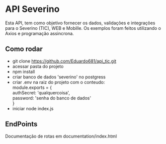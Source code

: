 # API Severino
Esta API, tem como objetivo fornecer os dados, validações e integrações para o Severino (TIC), WEB e Mobille. Os exemplos foram feitos utilizando o Axios e programação assincrona.

## Como rodar
- git clone https://github.com/Eduardo681/api_tic.git
- acessar pasta do projeto
- npm install
- criar banco de dados 'severino' no postgress
- criar .env na raiz do projeto com o conteudo: <br>
    module.exports = {<br>
        authSecret: 'qualquercoisa',<br>
        password: 'senha do banco de dados'<br>
    }
- iniciar node index.js

## EndPoints
Documentação de rotas em documentation/index.html 


